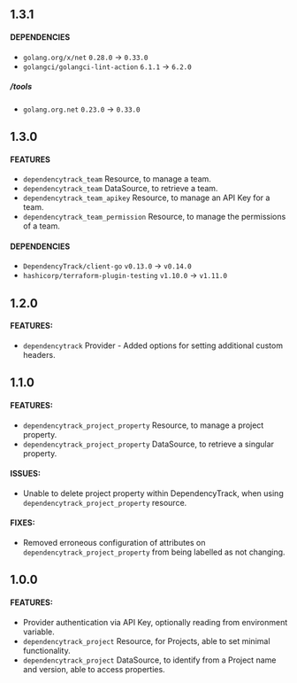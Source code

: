 ## 1.3.1

#### DEPENDENCIES
- `golang.org/x/net` `0.28.0` -> `0.33.0`
- `golangci/golangci-lint-action` `6.1.1` -> `6.2.0`

##### /tools
- `golang.org.net` `0.23.0` -> `0.33.0`

## 1.3.0

#### FEATURES
- `dependencytrack_team` Resource, to manage a team.
- `dependencytrack_team` DataSource, to retrieve a team.
- `dependencytrack_team_apikey` Resource, to manage an API Key for a team.
- `dependencytrack_team_permission` Resource, to manage the permissions of a team.

#### DEPENDENCIES
- `DependencyTrack/client-go` `v0.13.0` -> `v0.14.0`
- `hashicorp/terraform-plugin-testing` `v1.10.0` -> `v1.11.0`

## 1.2.0

#### FEATURES:
- `dependencytrack` Provider - Added options for setting additional custom headers.

## 1.1.0

#### FEATURES:
- `dependencytrack_project_property` Resource, to manage a project property.
- `dependencytrack_project_property` DataSource, to retrieve a singular property.

#### ISSUES:
- Unable to delete project property within DependencyTrack, when using `dependencytrack_project_property` resource.

#### FIXES:
- Removed erroneous configuration of attributes on `dependencytrack_project_property` from being labelled as not changing.

## 1.0.0

#### FEATURES:
- Provider authentication via API Key, optionally reading from environment variable.
- `dependencytrack_project` Resource, for Projects, able to set minimal functionality.
- `dependencytrack_project` DataSource, to identify from a Project name and version, able to access properties.

